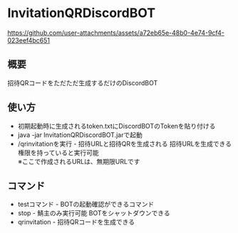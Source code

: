 # InvitationQRDiscordBOT


https://github.com/user-attachments/assets/a72eb65e-48b0-4e74-9cf4-023eef4bc651


## 概要
招待QRコードをただただ生成するだけのDiscordBOT

## 使い方
- 初期起動時に生成されるtoken.txtにDiscordBOTのTokenを貼り付ける
- java -jar InvitationQRDiscordBOT.jarで起動
- /qrinvitationを実行 - 招待URLと招待QRを生成される 招待URLを生成できる権限を持っていると実行可能 <br>
※ここで作成されるURLは、無期限URLです

## コマンド
- testコマンド - BOTの起動確認ができるコマンド
- stop - 鯖主のみ実行可能 BOTをシャットダウンできる
- qrinvitation - 招待QRコードを生成できる
